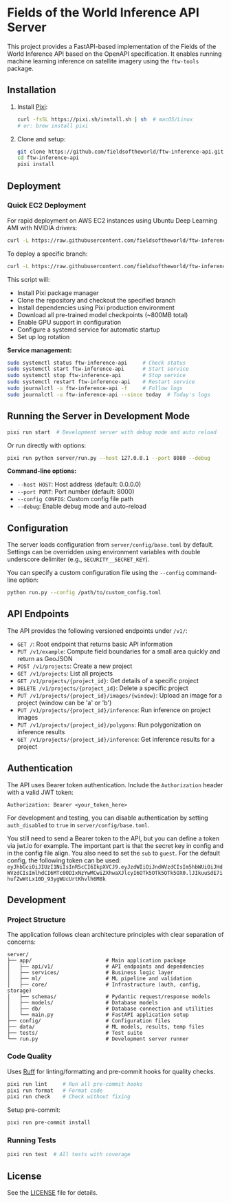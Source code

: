 # Fields of the World Inference API Server

This project provides a FastAPI-based implementation of the Fields of the World Inference API based on the OpenAPI specification. It enables running machine learning inference on satellite imagery using the `ftw-tools` package.

## Installation

1. Install [Pixi](https://pixi.sh/):
   ```bash
   curl -fsSL https://pixi.sh/install.sh | sh  # macOS/Linux
   # or: brew install pixi
   ```

2. Clone and setup:
   ```bash
   git clone https://github.com/fieldsoftheworld/ftw-inference-api.git
   cd ftw-inference-api
   pixi install
   ```

## Deployment

### Quick EC2 Deployment

For rapid deployment on AWS EC2 instances using Ubuntu Deep Learning AMI with NVIDIA drivers:

```bash
curl -L https://raw.githubusercontent.com/fieldsoftheworld/ftw-inference-api/main/deploy.sh | bash
```

To deploy a specific branch:
```bash
curl -L https://raw.githubusercontent.com/fieldsoftheworld/ftw-inference-api/main/deploy.sh | bash -s -- -b your-branch-name
```

This script will:
- Install Pixi package manager
- Clone the repository and checkout the specified branch
- Install dependencies using Pixi production environment
- Download all pre-trained model checkpoints (~800MB total)
- Enable GPU support in configuration
- Configure a systemd service for automatic startup
- Set up log rotation

**Service management:**
```bash
sudo systemctl status ftw-inference-api     # Check status
sudo systemctl start ftw-inference-api      # Start service
sudo systemctl stop ftw-inference-api       # Stop service
sudo systemctl restart ftw-inference-api    # Restart service
sudo journalctl -u ftw-inference-api -f     # Follow logs
sudo journalctl -u ftw-inference-api --since today  # Today's logs
```

## Running the Server in Development Mode

```bash
pixi run start  # Development server with debug mode and auto reload
```

Or run directly with options:
```bash
pixi run python server/run.py --host 127.0.0.1 --port 8080 --debug
```

**Command-line options:**
- `--host HOST`: Host address (default: 0.0.0.0)
- `--port PORT`: Port number (default: 8000)
- `--config CONFIG`: Custom config file path
- `--debug`: Enable debug mode and auto-reload

## Configuration

The server loads configuration from `server/config/base.toml` by default. Settings can be overridden using environment variables with double underscore delimiter (e.g., `SECURITY__SECRET_KEY`).

You can specify a custom configuration file using the `--config` command-line option:

```bash
python run.py --config /path/to/custom_config.toml
```

## API Endpoints

The API provides the following versioned endpoints under `/v1/`:

- `GET /`: Root endpoint that returns basic API information
- `PUT /v1/example`: Compute field boundaries for a small area quickly and return as GeoJSON
- `POST /v1/projects`: Create a new project
- `GET /v1/projects`: List all projects
- `GET /v1/projects/{project_id}`: Get details of a specific project
- `DELETE /v1/projects/{project_id}`: Delete a specific project
- `PUT /v1/projects/{project_id}/images/{window}`: Upload an image for a project (window can be 'a' or 'b')
- `PUT /v1/projects/{project_id}/inference`: Run inference on project images
- `PUT /v1/projects/{project_id}/polygons`: Run polygonization on inference results
- `GET /v1/projects/{project_id}/inference`: Get inference results for a project

## Authentication

The API uses Bearer token authentication. Include the `Authorization` header with a valid JWT token:

```http
Authorization: Bearer <your_token_here>
```

For development and testing, you can disable authentication by setting `auth_disabled` to `true` in `server/config/base.toml`.

You still need to send a Bearer token to the API, but you can define a token via jwt.io for example.
The important part is that the secret key in config and in the config file align.
You also need to set the `sub` to `guest`.
For the default config, the following token can be used:
`eyJhbGciOiJIUzI1NiIsInR5cCI6IkpXVCJ9.eyJzdWIiOiJndWVzdCIsIm5hbWUiOiJHdWVzdCIsImlhdCI6MTc0ODIxNzYwMCwiZXhwaXJlcyI6OTk5OTk5OTk5OX0.lJIkuuSdE7ihufZwWtLx10D_93ygWUcUrtKhvlh6M8k`

## Development

### Project Structure

The application follows clean architecture principles with clear separation of concerns:

```
server/
├── app/                        # Main application package
│   ├── api/v1/                 # API endpoints and dependencies
│   ├── services/               # Business logic layer
│   ├── ml/                     # ML pipeline and validation
│   ├── core/                   # Infrastructure (auth, config, storage)
│   ├── schemas/                # Pydantic request/response models
│   ├── models/                 # Database models
│   ├── db/                     # Database connection and utilities
│   └── main.py                 # FastAPI application setup
├── config/                     # Configuration files
├── data/                       # ML models, results, temp files
├── tests/                      # Test suite
└── run.py                      # Development server runner
```

### Code Quality

Uses [Ruff](https://docs.astral.sh/ruff/) for linting/formatting and pre-commit hooks for quality checks.

```bash
pixi run lint     # Run all pre-commit hooks
pixi run format   # Format code
pixi run check    # Check without fixing
```

Setup pre-commit:
```bash
pixi run pre-commit install
```

### Running Tests

```bash
pixi run test  # All tests with coverage
```

## License

See the [LICENSE](LICENSE) file for details.
